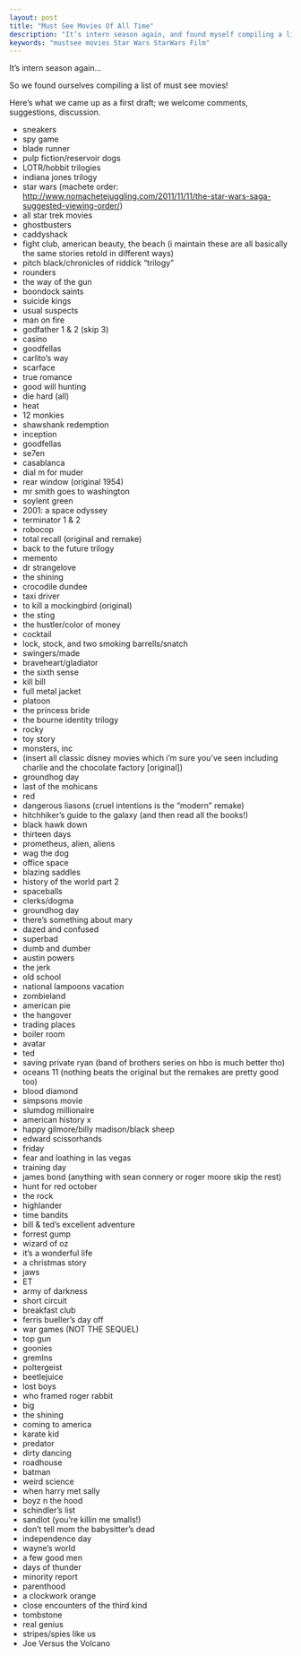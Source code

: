 ```yaml
---
layout: post
title: "Must See Movies Of All Time"
description: "It’s intern season again, and found myself compiling a list of must see movies"
keywords: "mustsee movies Star Wars StarWars Film"
---
```

It’s intern season again...

So we found ourselves compiling a list of must see movies!

Here’s what we came up as a first draft; we welcome comments, suggestions, discussion.

 * sneakers
 * spy game
 * blade runner
 * pulp fiction/reservoir dogs
 * LOTR/hobbit trilogies
 * indiana jones trilogy
 * star wars (machete order: http://www.nomachetejuggling.com/2011/11/11/the-star-wars-saga-suggested-viewing-order/)
 * all star trek movies
 * ghostbusters
 * caddyshack
 * fight club, american beauty, the beach (i maintain these are all basically the same stories retold in different ways)
 * pitch black/chronicles of riddick “trilogy”
 * rounders
 * the way of the gun
 * boondock saints
 * suicide kings
 * usual suspects
 * man on fire
 * godfather 1 & 2 (skip 3)
 * casino
 * goodfellas
 * carlito’s way
 * scarface
 * true romance
 * good will hunting
 * die hard (all)
 * heat
 * 12 monkies
 * shawshank redemption
 * inception
 * goodfellas
 * se7en
 * casablanca
 * dial m for muder
 * rear window (original 1954)
 * mr smith goes to washington
 * soylent green
 * 2001: a space odyssey
 * terminator 1 & 2
 * robocop
 * total recall (original and remake)
 * back to the future trilogy
 * memento
 * dr strangelove
 * the shining
 * crocodile dundee
 * taxi driver
 * to kill a mockingbird (original)
 * the sting
 * the hustler/color of money
 * cocktail
 * lock, stock, and two smoking barrells/snatch
 * swingers/made
 * braveheart/gladiator
 * the sixth sense
 * kill bill
 * full metal jacket
 * platoon
 * the princess bride
 * the bourne identity trilogy
 * rocky
 * toy story
 * monsters, inc
 * (insert all classic disney movies which i’m sure you’ve seen including charlie and the chocolate factory [original])
 * groundhog day
 * last of the mohicans
 * red
 * dangerous liasons (cruel intentions is the “modern” remake)
 * hitchhiker’s guide to the galaxy (and then read all the books!)
 * black hawk down
 * thirteen days
 * prometheus, alien, aliens
 * wag the dog
 * office space
 * blazing saddles
 * history of the world part 2
 * spaceballs
 * clerks/dogma
 * groundhog day
 * there’s something about mary
 * dazed and confused
 * superbad
 * dumb and dumber
 * austin powers
 * the jerk
 * old school
 * national lampoons vacation
 * zombieland
 * american pie
 * the hangover
 * trading places
 * boiler room
 * avatar
 * ted
 * saving private ryan (band of brothers series on hbo is much better tho)
 * oceans 11 (nothing beats the original but the remakes are pretty good too)
 * blood diamond
 * simpsons movie
 * slumdog millionaire
 * american history x
 * happy gilmore/billy madison/black sheep
 * edward scissorhands
 * friday
 * fear and loathing in las vegas
 * training day
 * james bond (anything with sean connery or roger moore skip the rest)
 * hunt for red october
 * the rock
 * highlander
 * time bandits
 * bill & ted’s excellent adventure
 * forrest gump
 * wizard of oz
 * it’s a wonderful life
 * a christmas story
 * jaws
 * ET
 * army of darkness
 * short circuit
 * breakfast club
 * ferris bueller’s day off
 * war games (NOT THE SEQUEL)
 * top gun
 * goonies
 * gremlns
 * poltergeist
 * beetlejuice
 * lost boys
 * who framed roger rabbit
 * big
 * the shining
 * coming to america
 * karate kid
 * predator
 * dirty dancing
 * roadhouse
 * batman
 * weird science
 * when harry met sally
 * boyz n the hood
 * schindler’s list
 * sandlot (you’re killin me smalls!)
 * don’t tell mom the babysitter’s dead
 * independence day
 * wayne’s world
 * a few good men
 * days of thunder
 * minority report
 * parenthood
 * a clockwork orange
 * close encounters of the third kind
 * tombstone
 * real genius
 * stripes/spies like us
 * Joe Versus the Volcano 
